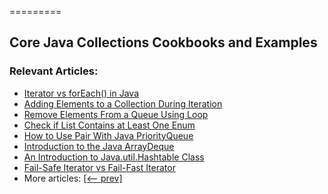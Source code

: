 =========

## Core Java Collections Cookbooks and Examples

### Relevant Articles:
- [Iterator vs forEach() in Java](https://www.baeldung.com/java-iterator-vs-foreach)
- [Adding Elements to a Collection During Iteration](https://www.baeldung.com/java-add-elements-collection)
- [Remove Elements From a Queue Using Loop](https://www.baeldung.com/java-remove-elements-queue)
- [Check if List Contains at Least One Enum](https://www.baeldung.com/java-list-check-enum-presence)
- [How to Use Pair With Java PriorityQueue](https://www.baeldung.com/java-pair-priorityqueue)
- [Introduction to the Java ArrayDeque](https://www.baeldung.com/java-array-deque)
- [An Introduction to Java.util.Hashtable Class](https://www.baeldung.com/java-hash-table)
- [Fail-Safe Iterator vs Fail-Fast Iterator](https://www.baeldung.com/java-fail-safe-vs-fail-fast-iterator)
- More articles: [[<-- prev]](/core-java-modules/core-java-collections-6)
